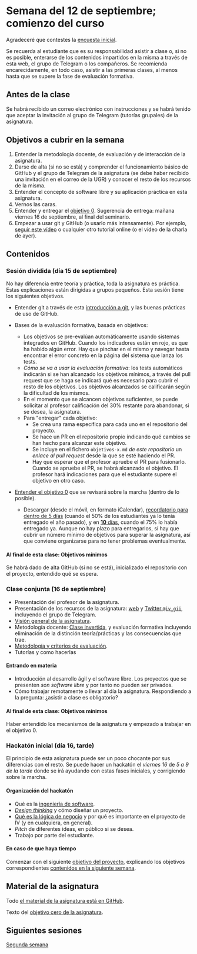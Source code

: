 # Semana del 12 de septiembre; comienzo del curso

Agradeceré que contestes la
[encuesta inicial](https://docs.google.com/forms/d/e/1FAIpQLSeO7AvY19pQt6kMXzKSrrc4ELat4b6qR9hA5NqK7GlKPBgwSA/viewform).

Se recuerda al estudiante que es su responsabilidad asistir a clase o, si no es
posible, enterarse de los contenidos impartidos en la misma a través de esta
web, el grupo de Telegram o los compañeros. Se recomienda encarecidamente, en
todo caso, asistir a las primeras clases, al menos hasta que se supere la fase
de evaluación formativa.

## Antes de la clase

Se habrá recibido un correo electrónico con instrucciones y se habrá tenido que
aceptar la invitación al grupo de Telegram (tutorías grupales) de la asignatura.

## Objetivos a cubrir en la semana

1. Entender la metodología docente, de evaluación y de interacción de la asignatura.
2. Darse de alta (si no se está) y comprender el funcionamiento básico de GitHub
   y el grupo de Telegram de la asignatura (se debe haber recibido una
   invitación en el correo de la UGR) y conocer el resto de los recursos de la
   misma.
2. Entender el concepto de software libre y su aplicación práctica en esta asignatura.
3. Vernos las caras.
4. Entender y entregar el
   [objetivo
   0](http://jj.github.io/IV/documentos/proyecto/0.Repositorio). Sugerencia de
   entrega: mañana viernes 16 de septiembre, al final del seminario.
6. Empezar a usar git y GitHub (o usarlo más intensamente). Por
   ejemplo,
   [seguir este vídeo](https://www.youtube.com/watch?v=gmXyJI01qa8) o
   cualquier otro tutorial online (o el vídeo de la charla de ayer).

## Contenidos

### Sesión dividida (día 15 de septiembre)

No hay diferencia entre teoría y práctica, toda la asignatura es práctica. Estas
explicaciones están dirigidas a grupos pequeños. Esta sesión tiene los
siguientes objetivos.

* Entender git a través de esta [introducción a
git](http://jj.github.io/IV/preso/git.html#/), y las buenas prácticas de uso de
GitHub.

* Bases de la evaluación formativa, basada en objetivos:
  * Los objetivos se pre-evalúan automáticamente usando
  sistemas integrados en GitHub. Cuando los indicadores están en rojo,
  es que ha habido algún error. Hay que pinchar en el mismo y navegar
  hasta encontrar el error concreto en la página del sistema que lanza
  los tests.
  * *Cómo se va a usar la evaluación formativa*: los tests automáticos
  indicarán si se han alcanzado los objetivos mínimos, a través del
  pull request que se haga se indicará qué es necesario para cubrir el
  resto de los objetivos. Los objetivos alcanzados se calificarán
  según la dificultad de los mismos.
  * En el momento que se alcancen objetivos suficientes, se puede solicitar al
    profesor calificación del 30% restante para abandonar, si se desea, la asignatura.
  * Para "entregar" cada objetivo:
    * Se crea una rama específica para cada uno en el repositorio del proyecto.
    * Se hace un PR en el repositorio propio indicando qué cambios se han hecho
    para alcanzar este objetivo.
    * Se incluye en el fichero `objetivos-x.md` *de este repositorio* un *enlace
    al pull request* desde la que se esté haciendo el PR.
    * Hay que esperar que el profesor apruebe el PR para fusionarlo. Cuando se
    apruebe el PR, se habrá alcanzado el objetivo. El profesor hará indicaciones
    para que el estudiante supere el objetivo en otro caso.

* [Entender el objetivo 0](http://jj.github.io/IV/documentos/proyecto/0.Repositorio) que se revisará
sobre la marcha (dentro de lo posible).
    * Descargar (desde el móvil, en formato iCalendar), [recordatorio para
    dentro de 5 días](https://jj.github.io/IV/calendarios/0-la-mitad.ics)
    (cuando el 50% de los estudiantes ya lo tenía entregado el año pasado),
y en [**10**
días](https://jj.github.io/IV/calendarios/0-tres-cuartos.ics), cuando el 75% lo
    había entregado ya. Aunque no hay plazo para entregarlos, sí hay que cubrir
    un número mínimo de objetivos para superar la asignatura, así que conviene
    organizarse para no tener problemas eventualmente.

#### Al final de esta clase: Objetivos mínimos

Se habrá dado de alta GitHub (si no se está), inicializado el repositorio con el
proyecto, entendido qué se espera.

### Clase conjunta (16 de septiembre)

* Presentación del profesor de la asignatura.
* Presentación de los recursos de la
  asignatura: [web](http://jj.github.io/IV)
  y [Twitter `@iv_gii`](http://twitter.com/iv_gii), incluyendo el
  grupo de Telegram.
* [Visión general de la asignatura](https://grados.ugr.es/informatica/pages/infoacademica/guias_docentes/curso_actual/cuarto/tecnologiasdelainformacion/infraestructuravirtual).
* Metodología docente:
  [Clase invertida](http://www.tecnologiasparalaeducacion.es/la-clase-inversa-flip-classroom-tecnologias/), y evaluación formativa
  incluyendo eliminación de la distinción teoría/prácticas y las
  consecuencias que trae.
* [Metodología y criterios de evaluación](../Metodología_y_criterios_de_evaluación.md).
* Tutorías y como hacerlas


#### Entrando en materia

* Introducción al desarrollo ágil y el software libre. Los proyectos que se
  presenten *son software libre* y por tanto no pueden ser privados.
* Cómo trabajar remotamente o llevar al día la asignatura. Respondiendo a la
  pregunta: ¿asistir a clase es obligatorio?

#### Al final de esta clase: Objetivos mínimos

Haber entendido los mecanismos de la asignatura y empezado a trabajar en el
objetivo 0.

### Hackatón inicial (día 16, tarde)

El principio de esta asignatura puede ser un poco chocante por sus diferencias
con el resto. Se puede hacer un hackatón el *viernes 16* de *5 a 9 de la tarde*
donde se irá ayudando con estas fases iniciales, y corrigiendo sobre la marcha.

#### Organización del hackatón

* Qué es la [ingeniería de
  software](https://jj.github.io/IV/preso/ingenieria-software.html).
* [*Design thinking*](https://jj.github.io/IV/preso/design-thinking.html) y cómo
  diseñar un proyecto.
* [Qué es la lógica de
  negocio](https://jj.github.io/IV/preso/logica-negocio.html) y por qué es
  importante en el proyecto de IV (y en cualquiera, en general).
* *Pitch* de diferentes ideas, en público si se desea.
* Trabajo por parte del estudiante.

#### En caso de que haya tiempo

Comenzar con el siguiente [objetivo del
proyecto](http://jj.github.io/IV/documentos/proyecto/1.Infraestructura),
explicando los objetivos correspondientes [contenidos en la siguiente
semana](semana-02.md).

## Material de la asignatura

Todo [el material de la asignatura está en GitHub](http://jj.github.io/IV).

Texto del [objetivo cero de la
asignatura](http://jj.github.io/IV/documentos/proyecto/0.Repositorio).

## Siguientes sesiones

[Segunda semana](semana-02.md)
